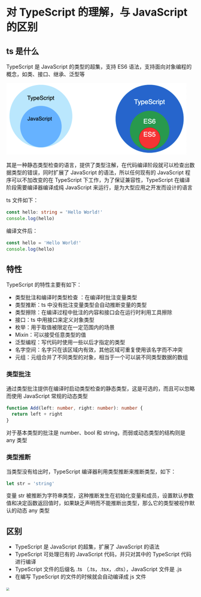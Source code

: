 # 对 TypeScript 的理解，与 JavaScript 的区别 [](#对typescript的理解与javascript的区别)

## ts 是什么 [](#ts是什么)

TypeScript 是 JavaScript 的类型的超集，支持 ES6 语法，支持面向对象编程的概念，如类、接口、继承、泛型等

<img src="../../public/ts/intro.png" style="zoom:50%" />

其是一种静态类型检查的语言，提供了类型注解，在代码编译阶段就可以检查出数据类型的错误，同时扩展了 JavaScript 的语法，所以任何现有的 JavaScript 程序可以不加改变的在 TypeScript 下工作，为了保证兼容性，TypeScript 在编译阶段需要编译器编译成纯 JavaScript 来运行，是为大型应用之开发而设计的语言

ts 文件如下：

```ts
const hello: string = 'Hello World!'
console.log(hello)
```

编译文件后：

```js
const hello = 'Hello World!'
console.log(hello)
```

## 特性 [](#特性)

TypeScript 的特性主要有如下：

- 类型批注和编译时类型检查 ：在编译时批注变量类型
- 类型推断：ts 中没有批注变量类型会自动推断变量的类型
- 类型擦除：在编译过程中批注的内容和接口会在运行时利用工具擦除
- 接口：ts 中用接口来定义对象类型
- 枚举：用于取值被限定在一定范围内的场景
- Mixin：可以接受任意类型的值
- 泛型编程：写代码时使用一些以后才指定的类型
- 名字空间：名字只在该区域内有效，其他区域可重复使用该名字而不冲突
- 元组：元组合并了不同类型的对象，相当于一个可以装不同类型数据的数组

### 类型批注

通过类型批注提供在编译时启动类型检查的静态类型，这是可选的，而且可以忽略而使用 JavaScript 常规的动态类型

```ts
function Add(left: number, right: number): number {
  return left + right
}
```

对于基本类型的批注是 number、bool 和 string，而弱或动态类型的结构则是 any 类型

### 类型推断

当类型没有给出时，TypeScript 编译器利用类型推断来推断类型，如下：

```ts
let str = 'string'
```

变量 str 被推断为字符串类型，这种推断发生在初始化变量和成员，设置默认参数值和决定函数返回值时，如果缺乏声明而不能推断出类型，那么它的类型被视作默认的动态 any 类型

## 区别 [](#区别)

- TypeScript 是 JavaScript 的超集，扩展了 JavaScript 的语法
- TypeScript 可处理已有的 JavaScript 代码，并只对其中的 TypeScript 代码进行编译
- TypeScript 文件的后缀名 .ts （.ts，.tsx，.dts），JavaScript 文件是 .js
- 在编写 TypeScript 的文件的时候就会自动编译成 js 文件

<img src="/ts/dif.png" style="zoom:50%" />
